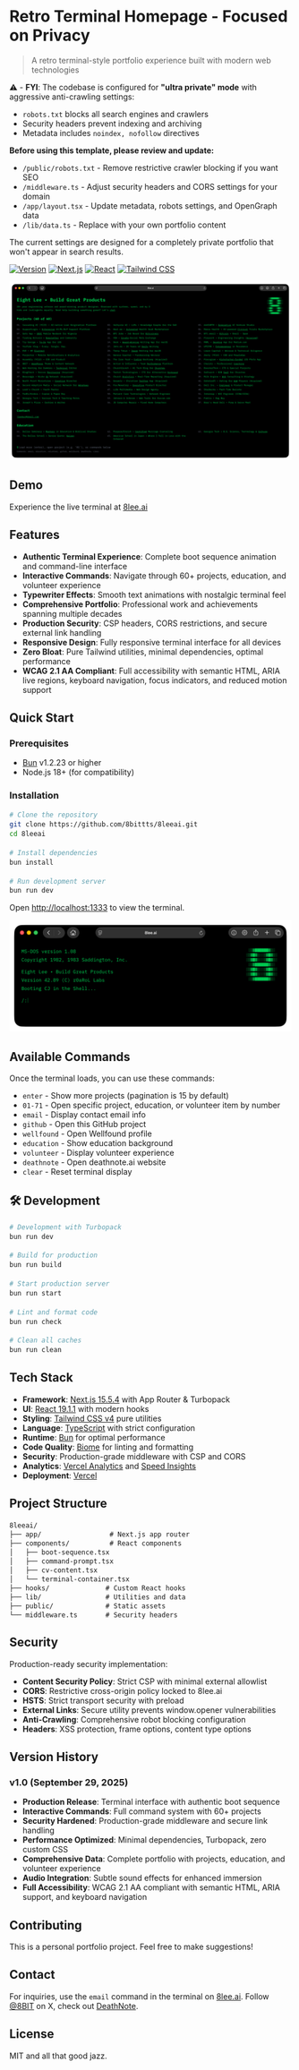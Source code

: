 # Retro Terminal Homepage - Focused on Privacy

> A retro terminal-style portfolio experience built with modern web technologies

⚠️ - **FYI**: The codebase is configured for **"ultra private" mode** with aggressive anti-crawling settings:
- `robots.txt` blocks all search engines and crawlers
- Security headers prevent indexing and archiving
- Metadata includes `noindex, nofollow` directives

**Before using this template, please review and update:**
- `/public/robots.txt` - Remove restrictive crawler blocking if you want SEO
- `/middleware.ts` - Adjust security headers and CORS settings for your domain
- `/app/layout.tsx` - Update metadata, robots settings, and OpenGraph data
- `/lib/data.ts` - Replace with your own portfolio content

The current settings are designed for a completely private portfolio that won't appear in search results.

[![Version](https://img.shields.io/badge/version-v1.0-green.svg)](https://github.com/8bittts/8leeai/releases)
[![Next.js](https://img.shields.io/badge/Next.js-15.5.4-black)](https://nextjs.org)
[![React](https://img.shields.io/badge/React-19.1.1-blue)](https://react.dev)
[![Tailwind CSS](https://img.shields.io/badge/Tailwind-v4-38B2AC)](https://tailwindcss.com)

![8lee.ai Terminal Screenshot](public/8lee-screenshot.png)

## Demo

Experience the live terminal at [8lee.ai](https://8lee.ai)

## Features

- **Authentic Terminal Experience**: Complete boot sequence animation and command-line interface
- **Interactive Commands**: Navigate through 60+ projects, education, and volunteer experience
- **Typewriter Effects**: Smooth text animations with nostalgic terminal feel
- **Comprehensive Portfolio**: Professional work and achievements spanning multiple decades
- **Production Security**: CSP headers, CORS restrictions, and secure external link handling
- **Responsive Design**: Fully responsive terminal interface for all devices
- **Zero Bloat**: Pure Tailwind utilities, minimal dependencies, optimal performance
- **WCAG 2.1 AA Compliant**: Full accessibility with semantic HTML, ARIA live regions, keyboard navigation, focus indicators, and reduced motion support

## Quick Start

### Prerequisites

- [Bun](https://bun.sh) v1.2.23 or higher
- Node.js 18+ (for compatibility)

### Installation

```bash
# Clone the repository
git clone https://github.com/8bittts/8leeai.git
cd 8leeai

# Install dependencies
bun install

# Run development server
bun run dev
```

Open [http://localhost:1333](http://localhost:1333) to view the terminal.

![8lee.ai Boot Sequence](public/8lee-boot-sequence.png)

## Available Commands

Once the terminal loads, you can use these commands:

- `enter` - Show more projects (pagination is 15 by default)
- `01-71` - Open specific project, education, or volunteer item by number
- `email` - Display contact email info
- `github` - Open this GitHub project
- `wellfound` - Open Wellfound profile
- `education` - Show education background
- `volunteer` - Display volunteer experience
- `deathnote` - Open deathnote.ai website
- `clear` - Reset terminal display

## 🛠️ Development

```bash
# Development with Turbopack
bun run dev

# Build for production
bun run build

# Start production server
bun run start

# Lint and format code
bun run check

# Clean all caches
bun run clean
```

## Tech Stack

- **Framework**: [Next.js 15.5.4](https://nextjs.org) with App Router & Turbopack
- **UI**: [React 19.1.1](https://react.dev) with modern hooks
- **Styling**: [Tailwind CSS v4](https://tailwindcss.com) pure utilities
- **Language**: [TypeScript](https://www.typescriptlang.org) with strict configuration
- **Runtime**: [Bun](https://bun.sh) for optimal performance
- **Code Quality**: [Biome](https://biomejs.dev) for linting and formatting
- **Security**: Production-grade middleware with CSP and CORS
- **Analytics**: [Vercel Analytics](https://vercel.com/analytics) and [Speed Insights](https://vercel.com/docs/speed-insights)
- **Deployment**: [Vercel](https://vercel.com)

## Project Structure

```
8leeai/
├── app/                 # Next.js app router
├── components/          # React components
│   ├── boot-sequence.tsx
│   ├── command-prompt.tsx
│   ├── cv-content.tsx
│   └── terminal-container.tsx
├── hooks/              # Custom React hooks
├── lib/                # Utilities and data
├── public/             # Static assets
└── middleware.ts       # Security headers
```

## Security

Production-ready security implementation:
- **Content Security Policy**: Strict CSP with minimal external allowlist
- **CORS**: Restrictive cross-origin policy locked to 8lee.ai
- **HSTS**: Strict transport security with preload
- **External Links**: Secure utility prevents window.opener vulnerabilities
- **Anti-Crawling**: Comprehensive robot blocking configuration
- **Headers**: XSS protection, frame options, content type options

## Version History

### v1.0 (September 29, 2025)
- **Production Release**: Terminal interface with authentic boot sequence
- **Interactive Commands**: Full command system with 60+ projects
- **Security Hardened**: Production-grade middleware and secure link handling
- **Performance Optimized**: Minimal dependencies, Turbopack, zero custom CSS
- **Comprehensive Data**: Complete portfolio with projects, education, and volunteer experience
- **Audio Integration**: Subtle sound effects for enhanced immersion
- **Full Accessibility**: WCAG 2.1 AA compliant with semantic HTML, ARIA support, and keyboard navigation

## Contributing

This is a personal portfolio project. Feel free to make suggestions!

## Contact

For inquiries, use the `email` command in the terminal on [8lee.ai](https://8lee.ai). Follow [@8BIT](https://x.com/8BIT) on X, check out [DeathNote](https://deathnote.ai).
## License

MIT and all that good jazz.
